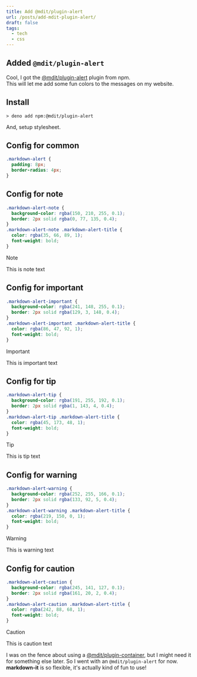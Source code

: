```yaml
---
title: Add @mdit/plugin-alert
url: /posts/add-mdit-plugin-alert/
draft: false
tags:
  - tech
  - css
---
```


## Added `@mdit/plugin-alert`

Cool, I got the
[@mdit/plugin-alert](https://www.npmjs.com/package/@mdit/plugin-alert) plugin
from npm.\
This will let me add some fun colors to the messages on my website.

## Install

```shell
> deno add npm:@mdit/plugin-alert
```

And, setup stylesheet.

## Config for common

```css
.markdown-alert {
  padding: 8px;
  border-radius: 4px;
}
```

## Config for note

```css
.markdown-alert-note {
  background-color: rgba(150, 210, 255, 0.1);
  border: 2px solid rgba(0, 77, 135, 0.4);
}
.markdown-alert-note .markdown-alert-title {
  color: rgba(35, 66, 89, 1);
  font-weight: bold;
}
```

> [!note]
> This is note text

## Config for important

```css
.markdown-alert-important {
  background-color: rgba(241, 148, 255, 0.1);
  border: 2px solid rgba(129, 3, 148, 0.4);
}
.markdown-alert-important .markdown-alert-title {
  color: rgba(86, 47, 92, 1);
  font-weight: bold;
}
```

> [!important]
> This is important text

## Config for tip

```css
.markdown-alert-tip {
  background-color: rgba(191, 255, 192, 0.1);
  border: 2px solid rgba(1, 143, 4, 0.4);
}
.markdown-alert-tip .markdown-alert-title {
  color: rgba(45, 173, 48, 1);
  font-weight: bold;
}
```

> [!tip]
> This is tip text

## Config for warning

```css
.markdown-alert-warning {
  background-color: rgba(252, 255, 166, 0.1);
  border: 2px solid rgba(133, 92, 5, 0.4);
}
.markdown-alert-warning .markdown-alert-title {
  color: rgba(219, 150, 0, 1);
  font-weight: bold;
}
```

> [!warning]
> This is warning text

## Config for caution

```css
.markdown-alert-caution {
  background-color: rgba(245, 141, 127, 0.1);
  border: 2px solid rgba(161, 20, 2, 0.4);
}
.markdown-alert-caution .markdown-alert-title {
  color: rgba(242, 88, 68, 1);
  font-weight: bold;
}
```

> [!caution]
> This is caution text

I was on the fence about using a
[@mdit/plugin-container](https://www.npmjs.com/package/@mdit/plugin-container),
but I might need it for something else later. So I went with an
`@mdit/plugin-alert` for now.\
**markdown-it** is so flexible, it's actually kind of fun to use!
